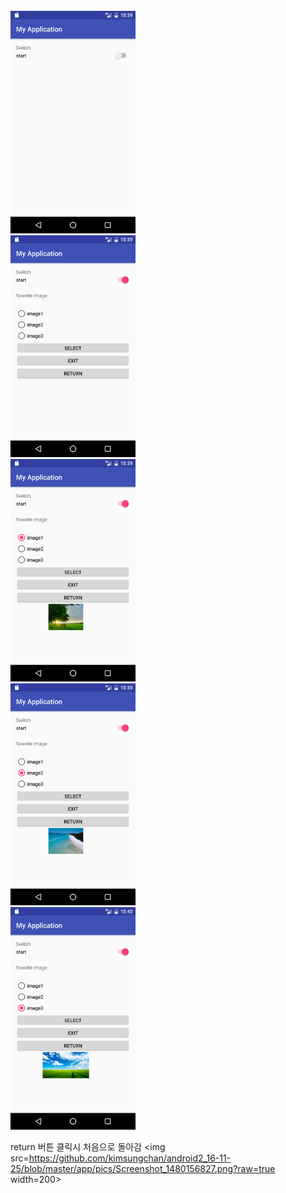 

<br>
<img src=https://github.com/kimsungchan/android2_16-11-25/blob/master/app/pics/Screenshot_1480156761.png?raw=true width=200>
<br>
<img src=https://github.com/kimsungchan/android2_16-11-25/blob/master/app/pics/Screenshot_1480156771.png?raw=true width=200>
<br>
<img src=https://github.com/kimsungchan/android2_16-11-25/blob/master/app/pics/Screenshot_1480156776.png?raw=true width=200>
<br>
<img src=https://github.com/kimsungchan/android2_16-11-25/blob/master/app/pics/Screenshot_1480156789.png?raw=true width=200>
<br>
<img src=https://github.com/kimsungchan/android2_16-11-25/blob/master/app/pics/Screenshot_1480156808.png?raw=true width=200>
<br>

return 버튼 클릭시 처음으로 돌아감
<img src=https://github.com/kimsungchan/android2_16-11-25/blob/master/app/pics/Screenshot_1480156827.png?raw=true width=200>
<br>
